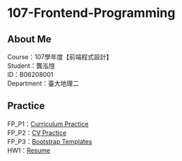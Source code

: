 # 107-Frontend-Programming
## About Me
Course：107學年度【前端程式設計】<br />
Student：龔泓愷<br /> 
ID：B06208001<br />
Department：臺大地理二<br />

## Practice
FP_P1：[Curriculum Practice](https://bourbon0212.github.io/107-Frontend-Programming/Week4/index.html)    
FP_P2：[CV Practice](https://bourbon0212.github.io/107-Frontend-Programming/Week5/index.html)    
FP_P3：[Bootstrap Templates](https://bourbon0212.github.io/107-Frontend-Programming/Week6/index.html)    
HW1：[Resume](https://bourbon0212.github.io/107-Frontend-Programming/Resume/index.html)
